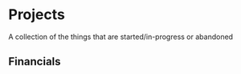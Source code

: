 # Projects

A collection of the things that are started/in-progress or abandoned

## Financials

## 